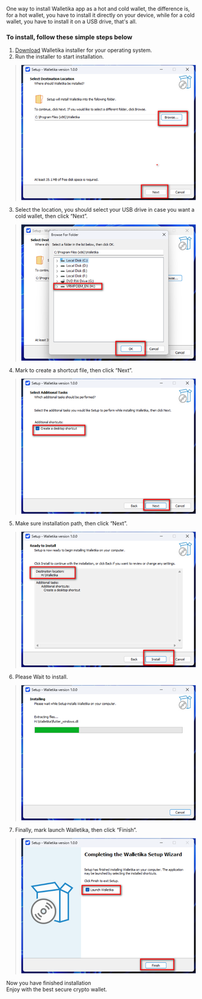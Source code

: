One way to install Walletika app as a hot and cold wallet, the difference is, for a hot wallet, you have to install it directly on your device, while for a cold wallet, you have to install it on a USB drive, that's all.

### To install, follow these simple steps below

1. [Download](https://walletika.github.io/#/download) Walletika installer for your operating system.
2. Run the installer to start installation.
> ![](https://raw.githubusercontent.com/Walletika/walletika-web-fetch/main/docs/how-to-install/images/1.png)
3. Select the location, you should select your USB drive in case you want a cold wallet, then click “Next”.
> ![](https://raw.githubusercontent.com/Walletika/walletika-web-fetch/main/docs/how-to-install/images/2.png)
4. Mark to create a shortcut file, then click “Next”.
> ![](https://raw.githubusercontent.com/Walletika/walletika-web-fetch/main/docs/how-to-install/images/3.png)
5. Make sure installation path, then click “Next”.
> ![](https://raw.githubusercontent.com/Walletika/walletika-web-fetch/main/docs/how-to-install/images/4.png)
6. Please Wait to install.
> ![](https://raw.githubusercontent.com/Walletika/walletika-web-fetch/main/docs/how-to-install/images/5.png)
7. Finally, mark launch Walletika, then click “Finish”.
> ![](https://raw.githubusercontent.com/Walletika/walletika-web-fetch/main/docs/how-to-install/images/6.png)

Now you have finished installation\
Enjoy with the best secure crypto wallet.